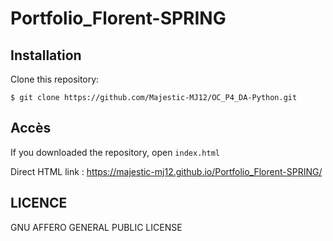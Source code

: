 # Portfolio_Florent-SPRING

## Installation

Clone this repository:
```
$ git clone https://github.com/Majestic-MJ12/OC_P4_DA-Python.git
```

## Accès

If you downloaded the repository, open ```index.html```

Direct HTML link : https://majestic-mj12.github.io/Portfolio_Florent-SPRING/

## LICENCE

GNU AFFERO GENERAL PUBLIC LICENSE
